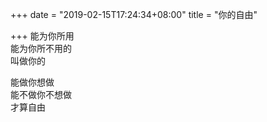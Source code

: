 +++
date = "2019-02-15T17:24:34+08:00"
title = "你的自由"

+++
能为你所用  
能为你所不用的  
叫做你的

能做你想做  
能不做你不想做  
才算自由  